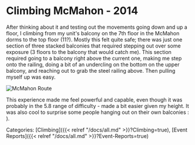 # Climbing McMahon - 2014

After thinking about it and testing out the movements going down and up a
floor, I climbing from my unit's balcony on the 7th floor in the McMahon dorms
to the top floor (11?).  Mostly this felt quite safe; there was just one
section of three stacked balconies that required stepping out over some
exposure (3 floors to the balcony that would catch me).  This section required
going to a balcony right above the current one, making me step onto the
railing, doing a bit of an undercling on the bottom on the upper balcony, and
reaching out to grab the steel railing above.  Then pulling myself up was easy.

![McMahon Route](/docs/climbing/event-reports/mcmahon.jpg)

This experience made me feel powerful and capable, even though it was probably
in the 5.8 range of difficulty - made a bit easier given my height.  It was
also cool to surprise some people hanging out on their own balconies : ).  



Categories: [Climbing]({{< relref "/docs/all.md" >}}?Climbing=true), [Event Reports]({{< relref "/docs/all.md" >}}?Event-Reports=true)